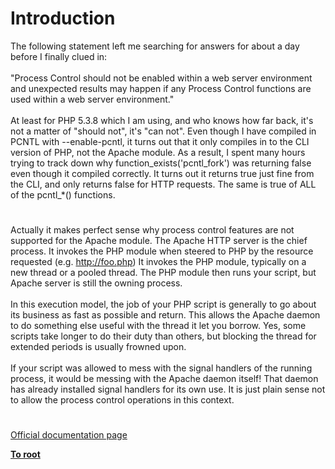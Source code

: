 # Introduction




<div class="phpcode"><span class="html">
The following statement left me searching for answers for about a day before I finally clued in:<br><br>&quot;Process Control should not be enabled within a web server environment and unexpected results may happen if any Process Control functions are used within a web server environment.&quot;<br><br>At least for PHP 5.3.8 which I am using, and who knows how far back, it&apos;s not a matter of &quot;should not&quot;, it&apos;s &quot;can not&quot;. Even though I have compiled in PCNTL with --enable-pcntl, it turns out that it only compiles in to the CLI version of PHP, not the Apache module. As a result, I spent many hours trying to track down why function_exists(&apos;pcntl_fork&apos;) was returning false even though it compiled correctly. It turns out it returns true just fine from the CLI, and only returns false for HTTP requests. The same is true of ALL of the pcntl_*() functions.</span>
</div>
  

#


<div class="phpcode"><span class="html">
Actually it makes perfect sense why process control features are not supported for the Apache module. The Apache HTTP server is the chief process. It invokes the PHP module when steered to PHP by the resource requested (e.g. <a href="http://foo.php" rel="nofollow" target="_blank">http://foo.php</a>) It invokes the PHP module, typically on a new thread or a pooled thread. The PHP module then runs your script, but Apache server is still the owning process.<br><br>In this execution model, the job of your PHP script is generally to go about its business as fast as possible and return. This allows the Apache daemon to do something else useful with the thread it let you borrow. Yes, some scripts take longer to do their duty than others, but blocking the thread for extended periods is usually frowned upon.<br><br>If your script was allowed to mess with the signal handlers of the running process, it would be messing with the Apache daemon itself! That daemon has already installed signal handlers for its own use. It is just plain sense not to allow the process control operations in this context.</span>
</div>
  

#

[Official documentation page](https://www.php.net/manual/en/intro.pcntl.php)

**[To root](/README.md)**